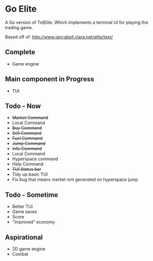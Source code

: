 # Go Elite

A Go version of TxtElite. Which implements a terminal UI for playing the trading game. 

Based off of: http://www.iancgbell.clara.net/elite/text/

## Complete

- Game engine 

## Main component in Progress

- TUI

## Todo - Now

- ~~Market Command~~
- Local Command
- ~~Buy Command~~
- ~~Sell Command~~
- ~~Fuel Command~~
- ~~Jump Command~~
- ~~Info Command~~
- Local Command
- Hyperspace command
- Help Command
- ~~TUI Status bar~~
- Tidy up basic TUI
- Fix bug that means market isnt generated on hyperspace jump

## Todo - Sometime

- Better TUI
- Game saves
- Score
- "Improved" economy

## Aspirational

- 2D game engine
- Combat
